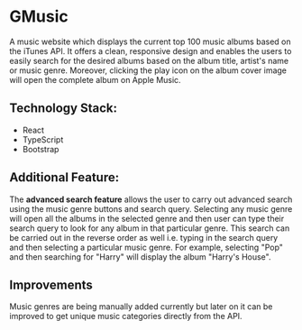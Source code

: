 # GMusic

A music website which displays the current top 100 music albums based on the iTunes API. It offers a clean, responsive design and enables the users to easily search for the desired albums based on the album title, artist's name or music genre. Moreover, clicking the play icon on the album cover image will open the complete album on Apple Music.

## Technology Stack:

- React
- TypeScript
- Bootstrap

## Additional Feature:

The **advanced search feature** allows the user to carry out advanced search using the music genre buttons and search query. Selecting any music genre will open all the albums in the selected genre and then user can type their search query to look for any album in that particular genre. This search can be carried out in the reverse order as well i.e. typing in the search query and then selecting a particular music genre.
For example, selecting "Pop" and then searching for "Harry" will display the album "Harry's House".

## Improvements

Music genres are being manually added currently but later on it can be improved to get unique music categories directly from the API.
